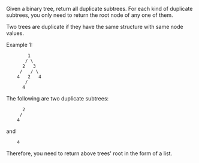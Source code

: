 Given a binary tree, return all duplicate subtrees. For each kind of duplicate subtrees, you only need to return the root node of any one of them.

Two trees are duplicate if they have the same structure with same node values.

Example 1: 
```git
        1
       / \
      2   3
     /   / \
    4   2   4
       /
      4
```
The following are two duplicate subtrees:
```git
      2
     /
    4
```
and
```git
    4
```
Therefore, you need to return above trees' root in the form of a list.
